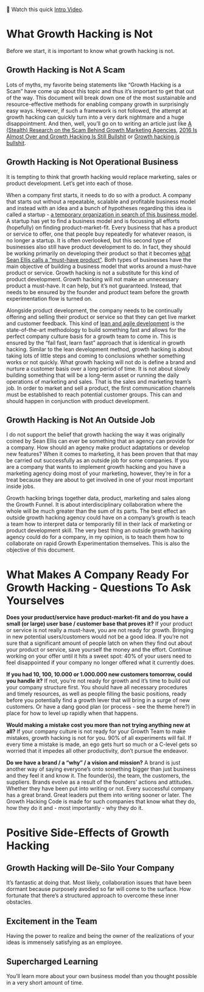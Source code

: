 :movie_camera: Watch this quick [Intro Video](https://vimeo.com/363422471).

# What Growth Hacking is Not

Before we start, it is important to know what growth hacking is not.

## Growth Hacking is Not A Scam
Lots of myths, my favorite being statements like “Growth Hacking is a Scam” have come up about this topic and thus it’s important to get that out of the way. This document will break down one of the most sustainable and resource-effective methods for enabling company growth in surprisingly easy ways. However, if such a framework is not followed, the attempt at growth hacking can quickly turn into a very dark nightmare and a huge disappointment. And then, well, you’ll go on to writing an article just like [A (Stealth) Research on the Scam Behind Growth Marketing Agencies](https://www.growthsandwich.com/resources/the-scam-behind-growth-hacking-agencies/), [2016 Is Almost Over and Growth Hacking Is Still Bullshit](https://medium.com/startup-foundation-stories/2016-is-almost-over-and-growth-hacking-is-still-bullshit-7c164ee4f247) or [Growth hacking is bullshit](https://www.intercom.com/blog/growth-hacking-is-bullshit/).

## Growth Hacking is Not Operational Business
It is tempting to think that growth hacking would replace marketing, sales or product development. Let’s get into each of those.

When a company first starts, it needs to do so with a product. A company that starts out without a repeatable, scalable and profitable business model and instead with an idea and a bunch of hypotheses regarding this idea is called a startup - [a temporary organization in search of this business model](https://www.amazon.com/Startup-Owners-Manual-Step-Step/dp/0984999302). A startup has yet to find a business model and is focussing all efforts (hopefully) on finding product-market-fit. Every business that has a product or service to offer, one that people buy repeatedly for whatever reason, is no longer a startup. It is often overlooked, but this second type of businesses also still have product development to do. In fact, they should be working primarily on developing their product so that it becomes [what Sean Ellis calls a “must-have product”](https://www.amazon.com/Hacking-Growth-Fastest-Growing-Companies-Breakout/dp/045149721X). Both types of businesses have the main objective of building a business model that works around a must-have product or service. Growth hacking is not a substitute for this kind of product development. Growth hacking will not make an unnecessary product a must-have. It can help, but it’s not guaranteed. Instead, that needs to be ensured by the founder and product team before the growth experimentation flow is turned on.

Alongside product development, the company needs to be continually offering and selling their product or service so that they can get live market and customer feedback. This kind of [lean and agile development](https://www.amazon.com/Lean-Startup-Entrepreneurs-Continuous-Innovation/dp/0307887898) is the state-of-the-art methodology to build something fast and allows for the perfect company culture basis for a growth team to come in. This is ensured by the “fail fast, learn fast” approach that is identical in growth hacking. Similar to the lean development method, growth hacking is about taking lots of little steps and coming to conclusions whether something works or not quickly. What growth hacking will not do is define a brand and nurture a customer basis over a long period of time. It is not about slowly building something that will be a long-term asset or running the daily operations of marketing and sales. That is the sales and marketing team’s job. In order to market and sell a product, the first communication channels must be established to reach potential customer groups. This can and should happen in conjunction with product development.

## Growth Hacking is Not An Outside Job
I do not support the belief that growth hacking the way it was originally coined by Sean Ellis can ever be something that an agency can provide for a company. How should an agency make product adaptations or develop new features? When it comes to marketing, it has been proven that that may be carried out successfully as an outside job for some companies. If you are a company that wants to implement growth hacking and you have a marketing agency doing most of your marketing, however, they’re in for a treat because they are about to get involved in one of your most important inside jobs.

Growth hacking brings together data, product, marketing and sales along the Growth Funnel. It is about interdisciplinary collaboration where the whole will be much greater than the sum of its parts. The best effect an outside growth hacking agency could have on a company’s growth is teach a team how to interpret data or temporarily fill in their lack of marketing or product development skill. The very best thing an outside growth hacking agency could do for a company, in my opinion, is to teach them how to collaborate on rapid Growth Experimentation themselves. This is also the objective of this document.

# What Makes A Company Ready For Growth Hacking - Questions To Ask Yourselves
**Does your product/service have product-market-fit and do you have a small (or large) user base / customer base that proves it?**
If your product or service is not really a must-have, you are not ready for growth. Bringing in new potential users/customers would not be a good idea. If you’re not sure that a significant amount of people latch on when they find out about your product or service, save yourself the money and the effort. Continue working on your offer until it hits a sweet spot: 40% of your users need to feel disappointed if your company no longer offered what it currently does. 

**If you had 10, 100, 10.000 or 1.000.000 new customers tomorrow, could you handle it?**
If not, you’re not ready for growth and it’s time to build out your company structure first. You should have all necessary procedures and timely resources, as well as people filling the basic positions, ready before you potentially find a growth lever that will bring in a surge of new customers. Or have a dang good plan (or process - see the theme here?) in place for how to level up rapidly when that happens.

**Would making a mistake cost you more than not trying anything new at all?**
If your company culture is not ready for your Growth Team to make mistakes, growth hacking is not for you. 90% of all experiments will fail. If every time a mistake is made, an ego gets hurt so much or a C-level gets so worried that it impedes all other productivity, don’t pursue the endeavor.

**Do we have a brand / a “why” / a vision and mission?**
A brand is just another way of saying everyone’s onto something bigger than just business and they feel it and know it. The founder(s), the team, the customers, the suppliers. Brands evolve as a result of the founders’ actions and attitudes. Whether they have been put into writing or not. Every successful company has a great brand. Great leaders put them into writing sooner or later. The Growth Hacking Code is made for such companies that know what they do, how they do it and - most importantly - why they do it.

# Positive Side-Effects of Growth Hacking

## Growth Hacking will De-Silo Your Company
It’s fantastic at doing that. Most likely, collaboration issues that have been dormant because purposely avodied so far will come to the surface. How fortunate that there’s a structured approach to overcome these inner obstacles.

## Excitement in the Team
Having the power to realize and being the owner of the realizations of your ideas is immensely satisfying as an employee.

## Supercharged Learning
You’ll learn more about your own business model than you thought possible in a very short amount of time.
